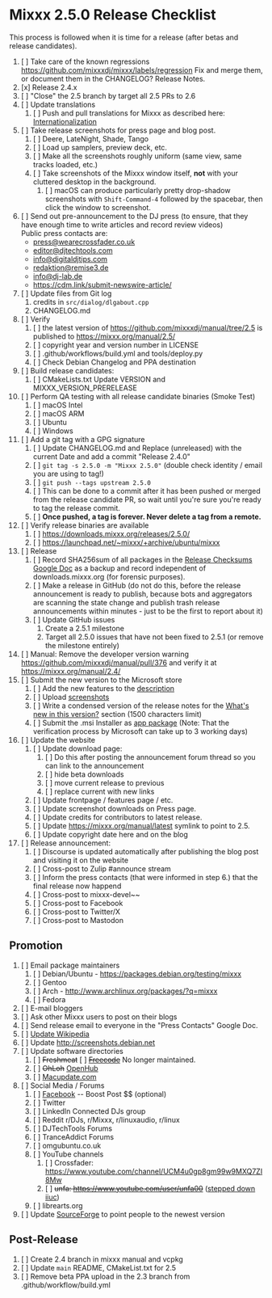 # Mixxx 2.5.0 Release Checklist

This process is followed when it is time for a release (after betas and
release candidates).

1.  [ ] Take care of the known regressions
   https://github.com/mixxxdj/mixxx/labels/regression
   Fix and merge them, or document them in the CHANGELOG? Release Notes.  
2.  [x] Release 2.4.x 
3.  [ ] "Close" the 2.5 branch by target all 2.5 PRs to 2.6 
4.  [ ] Update translations
    1.   [ ] Push and pull translations for Mixxx as described here:
        [Internationalization](Internationalization)
5. [ ] Take release screenshots for press page and blog post.
    1.  [ ] Deere, LateNight, Shade, Tango
    2.  [ ] Load up samplers, preview deck, etc. 
    3.  [ ] Make all the screenshots roughly uniform (same view, same tracks
        loaded, etc.)
    4.  [ ] Take screenshots of the Mixxx window itself, **not** with your
        cluttered desktop in the background.
        1.  [ ] macOS can produce particularly pretty drop-shadow
            screenshots with `Shift-Command-4` followed by the spacebar,
            then click the window to screenshot.
6. [ ] Send out pre-announcement to the DJ press (to ensure, that they have enough time to write articles and record review videos)<br>
    Public press contacts are:
     *   [press@wearecrossfader.co.uk](mailto:press@wearecrossfader.co.uk)
     *   [editor@djtechtools.com](mailto:editor@djtechtools.com)
     *   [info@digitaldjtips.com](mailto:info@digitaldjtips.com)
     *   [redaktion@remise3.de](mailto:redaktion@remise3.de)
     *   [info@dj-lab.de](mailto:info@dj-lab.de)
     *   https://cdm.link/submit-newswire-article/
7. [ ] Update files from Git log 
    1. credits in `src/dialog/dlgabout.cpp`
    2. CHANGELOG.md
8. [ ] Verify 
    1. [ ] the latest version of https://github.com/mixxxdj/manual/tree/2.5 is published to <https://mixxx.org/manual/2.5/>
    2. [ ] copyright year and version number in LICENSE
    3. [ ] .github/workflows/build.yml and tools/deploy.py
    4. [ ] Check Debian Changelog and PPA destination 
9. [ ] Build release candidates:
    1.  [ ] CMakeLists.txt Update VERSION and MIXXX_VERSION_PRERELEASE
10. [ ] Perform QA testing with all release candidate binaries (Smoke Test) 
    1. [ ] macOS Intel
    2. [ ] macOS ARM
    3. [ ] Ubuntu
    4. [ ] Windows
11. [ ] Add a git tag with a GPG signature 
    1. [ ] Update CHANGELOG.md and Replace (unreleased) with the current Date and add a commit "Release 2.4.0"
    2. [ ] ```git tag -s 2.5.0 -m "Mixxx 2.5.0"```  (double check identity / email you are using to tag!)
    3. [ ] ```git push --tags upstream 2.5.0```
    4. [ ] This can be done to a commit after it has been pushed or merged
        from the release candidate PR, so wait until you're sure you're ready to tag the
        release commit.
    4. [ ] **Once pushed, a tag is forever. Never delete a tag from a
        remote.**
12. [ ] Verify release binaries are available
    1. [ ] https://downloads.mixxx.org/releases/2.5.0/
    2. [ ] https://launchpad.net/~mixxx/+archive/ubuntu/mixxx  
13. [ ] Release
    1. [ ] Record SHA256sum of all packages in the [Release Checksums
        Google
        Doc](https://docs.google.com/spreadsheets/d/1E5vFa0gKf47P3LMMXpnr3JzsZ7-ENI03IgOkj9lxYQo/edit#gid=0)
        as a backup and record independent of downloads.mixxx.org (for
        forensic purposes).
    2. [ ] Make a release in GitHub (do not do this, before the release announcement is ready to publish, because bots and aggregators are scanning the state change and publish trash release announcements within minutes - just to be the first to report about it)
    3. [ ] Update GitHub issues 
        1.  Create a 2.5.1 milestone 
        2.  Target all 2.5.0 issues that have not been fixed to 2.5.1 (or remove the milestone entirely) 
14. [ ] Manual: Remove the developer version warning https://github.com/mixxxdj/manual/pull/376 and verify it at <https://mixxx.org/manual/2.4/> 
15. [ ] Submit the new version to the Microsoft store
    1. [ ] Add the new features to the [description](https://learn.microsoft.com/en-us/windows/apps/publish/publish-your-app/add-and-edit-store-listing-info?pivots=store-installer-msix#description)
    2. [ ] Upload [screenshots](https://learn.microsoft.com/en-us/windows/apps/publish/publish-your-app/add-and-edit-store-listing-info?pivots=store-installer-msix#screenshots)
    3. [ ] Write a condensed version of the release notes for the [What's new in this version?](https://learn.microsoft.com/en-us/windows/apps/publish/publish-your-app/add-and-edit-store-listing-info?pivots=store-installer-msix#whats-new-in-this-version) section (1500 characters limit)
    4. [ ] Submit the .msi Installer as [app package](https://learn.microsoft.com/en-us/windows/apps/publish/publish-your-app/upload-app-packages?pivots=store-installer-msi-exe) (Note: That the verification process by Microsoft can take up to 3 working days)
16. [ ] Update the website
    1. [ ] Update download page:
        1.  [ ] Do this after posting the announcement forum thread so you
            can link to the announcement
        2.  [ ] hide beta downloads
        3.  [ ] move current release to previous
        4.  [ ] replace current with new links
    2. [ ] Update frontpage / features page / etc.
    3. [ ] Update screenshot downloads on Press page.
    4. [ ] Update credits for contributors to latest release.
    5. [ ] Update <https://mixxx.org/manual/latest> symlink to point to
        2.5.
    7. [ ] Update copyright date here and on the blog
17. [ ] Release announcement:
    1. [ ] Discourse is updated automatically after publishing the blog post and visiting it on the website
    2. [ ] Cross-post to Zulip \#announce stream
    3. [ ] Inform the press contacts (that were informed in step 6.) that the final release now happend
    4. [ ] Cross-post to mixxx-devel~~
    5. [ ] Cross-post to Facebook
    6. [ ] Cross-post to Twitter/X
    7. [ ] Cross-post to Mastodon
    

## Promotion

1.  [ ] Email package maintainers
    1.  [ ] Debian/Ubuntu - <https://packages.debian.org/testing/mixxx>
    2.  [ ] Gentoo
    3.  [ ] Arch - <http://www.archlinux.org/packages/?q=mixxx>
    4.  [ ] Fedora
2.  [ ] E-mail bloggers
3.  [ ] Ask other Mixxx users to post on their blogs
4.  [ ] Send release email to everyone in the "Press Contacts" Google Doc.
5.  [ ] [Update Wikipedia](https://en.wikipedia.org/wiki/Mixxx)
6.  [ ] Update <http://screenshots.debian.net>
7.  [ ] Update software directories
    1.  [ ] ~~Freshmeat~~
        [ ] ~~[Freecode](http://www.freecode.com/projects/mixxx)~~ No longer
        maintained.
    2.  [ ] ~~OhLoh~~ [OpenHub](https://www.openhub.net/p/mixxx)
    3.  [ ] [Macupdate.com](https://www.macupdate.com/app/mac/33059/mixxx)
8.  [ ] Social Media / Forums
    1.  [ ] [Facebook](https://www.facebook.com/Mixxx-DJ-Software-21723485212/)
        -- Boost Post $$ (optional)
    2.  [ ] Twitter
    3.  [ ] LinkedIn Connected DJs group
    4.  [ ] Reddit r/DJs, r/Mixxx, r/linuxaudio, r/linux
    5.  [ ] DJTechTools Forums
    6.  [ ] TranceAddict Forums
    7.  [ ] omgubuntu.co.uk
    8.  [ ] YouTube channels
        1. [ ] Crossfader: https://www.youtube.com/channel/UCM4u0gp8gm99w9MXQ7ZI8Mw
        2. [ ] ~~unfa: https://www.youtube.com/user/unfa00~~ ([stepped down iiuc](https://www.youtube.com/watch?v=GHx6qyQZNjc))
    9.  [ ] librearts.org
9.  [ ] Update [SourceForge](https://sourceforge.net/projects/mixxx/) to
    point people to the newest version

## Post-Release

1.  [ ] Create 2.4 branch in mixxx manual and vcpkg 
2.  [ ] Update `main` README, CMakeList.txt for 2.5 
3.  [ ] Remove beta PPA upload in the 2.3 branch from .github/workflow/build.yml
